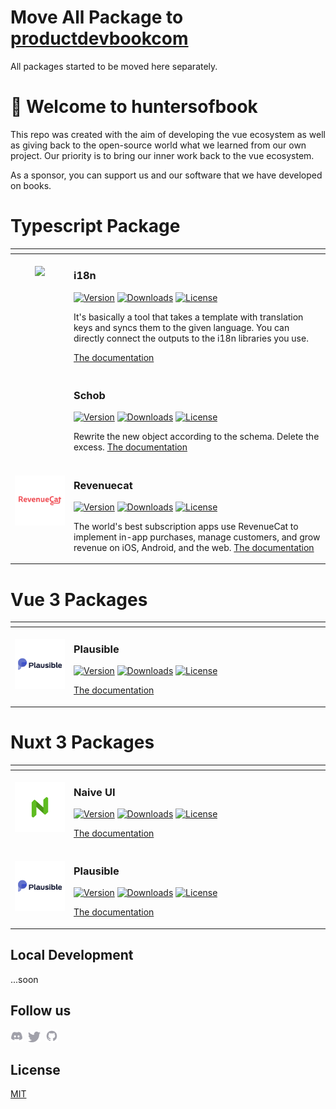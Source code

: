 # Move All Package to [productdevbookcom](https://github.com/productdevbookcom)
All packages started to be moved here separately.


# 👋 Welcome to huntersofbook

This repo was created with the aim of developing the vue ecosystem as well as giving back to the open-source world what we learned from our own project. Our priority is to bring our inner work back to the vue ecosystem.

As a sponsor, you can support us and our software that we have developed on books.
<br>

<table>
<thead>
<tr>
<th width="2000" colspan="2">
</th>
</tr>
</thead>
<tbody>
<h1>Typescript Package</h1>
<tr>
  <td width="80" align="center" valign="top">
    <br>
    <a href="https://opensource.huntersofbook.com"><img src="./.github/assets/i18n.png"></a>
  </td>
  <td valign="top">
    <h3>i18n</h3>
    <p>
      <a href="https://www.npmjs.com/package/@huntersofbook/i18n"><img src="https://img.shields.io/npm/v/@huntersofbook/i18n.svg?style=flat&colorA=002438&colorB=28CF8D" alt="Version"></a>
      <a href="https://www.npmjs.com/package/@huntersofbook/i18n"><img src="https://img.shields.io/npm/dm/@huntersofbook/i18n.svg?style=flat&colorA=002438&colorB=28CF8D" alt="Downloads"></a>
      <a href="./LICENSE"><img src="https://img.shields.io/github/license/huntersofbook/huntersofbook.svg?style=flat&colorA=002438&colorB=28CF8D" alt="License"></a>
    </p>
    <p>
      It's basically a tool that takes a template with translation keys and syncs them to the given language. You can directly connect the outputs to the i18n libraries you use.<p>
     <a href="https://opensource.huntersofbook.com">The documentation</a>
    </p>
    </p>
  </td>
</tr>
<tr>
  <td width="80" align="center" valign="top">
    <br>
  </td>
  <td valign="top">
    <h3>Schob</h3>
    <p>
      <a href="https://www.npmjs.com/package/@huntersofbook/schob"><img src="https://img.shields.io/npm/v/@huntersofbook/schob.svg?style=flat&colorA=002438&colorB=28CF8D" alt="Version"></a>
      <a href="https://www.npmjs.com/package/@huntersofbook/schob"><img src="https://img.shields.io/npm/dm/@huntersofbook/schob.svg?style=flat&colorA=002438&colorB=28CF8D" alt="Downloads"></a>
      <a href="./LICENSE"><img src="https://img.shields.io/github/license/huntersofbook/huntersofbook.svg?style=flat&colorA=002438&colorB=28CF8D" alt="License"></a>
    </p>
    <p>
      Rewrite the new object according to the schema. Delete the excess. <a href="https://opensource.huntersofbook.com">The documentation</a>
    </p>
    </p>
  </td>
</tr>
<tr>
  <td width="80" align="center" valign="top">
    <br>
    <a href="https://opensource.huntersofbook.com"><img src="./.github/assets/revenuecat.png"></a>
  </td>
  <td valign="top">
    <h3>Revenuecat</h3>
    <p>
      <a href="https://www.npmjs.com/package/@huntersofbook/revenuecat"><img src="https://img.shields.io/npm/v/@huntersofbook/revenuecat.svg?style=flat&colorA=002438&colorB=28CF8D" alt="Version"></a>
      <a href="https://www.npmjs.com/package/@huntersofbook/revenuecat"><img src="https://img.shields.io/npm/dm/@huntersofbook/revenuecat.svg?style=flat&colorA=002438&colorB=28CF8D" alt="Downloads"></a>
      <a href="./LICENSE"><img src="https://img.shields.io/github/license/huntersofbook/huntersofbook.svg?style=flat&colorA=002438&colorB=28CF8D" alt="License"></a>
    </p>
    <p>
      The world's best subscription apps use RevenueCat to implement in-app purchases, manage customers, and grow revenue on iOS, Android, and the web. <a href="https://opensource.huntersofbook.com">The documentation</a> 
    </p>
  </td>
</tr>
</tbody>
</table>

<table>
<thead>
<tr>
<th width="2000" colspan="2">
</th>
</tr>
</thead>
<tbody>
<h1>Vue 3 Packages</h1>
<tr>
  <td width="80" align="center" valign="top">
    <br>
    <a href="https://opensource.huntersofbook.com"><img src="./.github/assets/plausible.png"></a>
  </td>
  <td valign="top">
    <h3>Plausible</h3>
    <p>
      <a href="https://www.npmjs.com/package/@huntersofbook/plausible-vue"><img src="https://img.shields.io/npm/v/@huntersofbook/plausible-vue.svg?style=flat&colorA=002438&colorB=28CF8D" alt="Version"></a>
      <a href="https://www.npmjs.com/package/@huntersofbook/plausible-vue"><img src="https://img.shields.io/npm/dm/@huntersofbook/plausible-vue.svg?style=flat&colorA=002438&colorB=28CF8D" alt="Downloads"></a>
      <a href="./LICENSE"><img src="https://img.shields.io/github/license/huntersofbook/huntersofbook.svg?style=flat&colorA=002438&colorB=28CF8D" alt="License"></a>
    </p>
    <p>
    <a href="https://opensource.huntersofbook.com">The documentation</a> 
    </p>
  </td>
</tr>
</tbody>
</table>

<table>
<thead>
<tr>
<th width="2000" colspan="2">
</th>
</tr>
</thead>
<tbody>
<h1>Nuxt 3 Packages</h1>
<tr>
  <td width="80" align="center" valign="top">
    <br>
    <a href="https://opensource.huntersofbook.com"><img src="./.github/assets/naive-ui.png"></a>
  </td>
  <td valign="top">
    <h3>Naive UI</h3>
    <p>
      <a href="https://www.npmjs.com/package/@huntersofbook/naive-ui-nuxt"><img src="https://img.shields.io/npm/v/@huntersofbook/naive-ui-nuxt.svg?style=flat&colorA=002438&colorB=28CF8D" alt="Version"></a>
      <a href="https://www.npmjs.com/package/@huntersofbook/naive-ui-nuxt"><img src="https://img.shields.io/npm/dm/@huntersofbook/naive-ui-nuxt.svg?style=flat&colorA=002438&colorB=28CF8D" alt="Downloads"></a>
      <a href="./LICENSE"><img src="https://img.shields.io/github/license/huntersofbook/huntersofbook.svg?style=flat&colorA=002438&colorB=28CF8D" alt="License"></a>
    </p>
    <p>
       <a href="https://opensource.huntersofbook.com">The documentation</a> 
    </p>
  </td>
</tr>
<tr>
  <td width="80" align="center" valign="top">
    <br>
    <a href="https://opensource.huntersofbook.com"><img src="./.github/assets/plausible.png"></a>
  </td>
  <td valign="top">
    <h3>Plausible</h3>
    <p>
      <a href="https://www.npmjs.com/package/@huntersofbook/plausible-nuxt"><img src="https://img.shields.io/npm/v/@huntersofbook/plausible-nuxt.svg?style=flat&colorA=002438&colorB=28CF8D" alt="Version"></a>
      <a href="https://www.npmjs.com/package/@huntersofbook/plausible-nuxt"><img src="https://img.shields.io/npm/dm/@huntersofbook/plausible-nuxt.svg?style=flat&colorA=002438&colorB=28CF8D" alt="Downloads"></a>
      <a href="./LICENSE"><img src="https://img.shields.io/github/license/huntersofbook/huntersofbook.svg?style=flat&colorA=002438&colorB=28CF8D" alt="License"></a>
    </p>
    <p>
       <a href="https://opensource.huntersofbook.com">The documentation</a> 
    </p>
  </td>
</tr>
</tbody>
</table>

## Local Development

...soon

## Follow us

<p valign="center">
  <a href="https://chat.huntersofbook.com"><img width="20px" src="./.github/assets/discord.svg" alt="Discord"></a>&nbsp;&nbsp;<a href="https://twitter.com/huntersofbook"><img width="20px" src="./.github/assets/twitter.svg" alt="Twitter"></a>&nbsp;&nbsp;<a href="https://github.com/huntersofbook"><img width="20px" src="./.github/assets/github.svg" alt="GitHub"></a>
</p>

## License

[MIT](./LICENSE)
